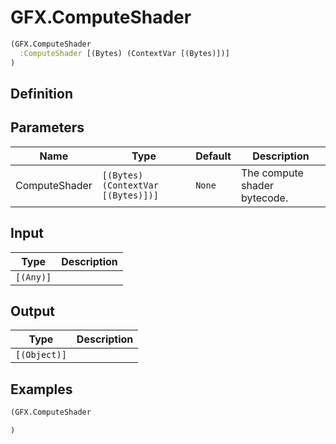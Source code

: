 # GFX.ComputeShader

```clojure
(GFX.ComputeShader
  :ComputeShader [(Bytes) (ContextVar [(Bytes)])]
)
```

## Definition


## Parameters
| Name | Type | Default | Description |
|------|------|---------|-------------|
| ComputeShader | `[(Bytes) (ContextVar [(Bytes)])]` | `None` | The compute shader bytecode. |


## Input
| Type | Description |
|------|-------------|
| `[(Any)]` |  |


## Output
| Type | Description |
|------|-------------|
| `[(Object)]` |  |


## Examples

```clojure
(GFX.ComputeShader

)
```
